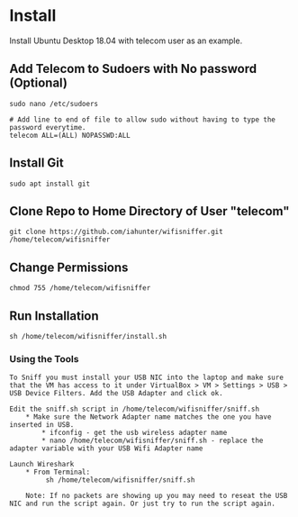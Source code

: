 # Install
Install Ubuntu Desktop 18.04 with telecom user as an example.

## Add Telecom to Sudoers with No password (Optional)
```
sudo nano /etc/sudoers

# Add line to end of file to allow sudo without having to type the password everytime. 
telecom ALL=(ALL) NOPASSWD:ALL
```

## Install Git
```
sudo apt install git
```

## Clone Repo to Home Directory of User "telecom"
```
git clone https://github.com/iahunter/wifisniffer.git /home/telecom/wifisniffer
```

## Change Permissions
```
chmod 755 /home/telecom/wifisniffer
```

## Run Installation
```
sh /home/telecom/wifisniffer/install.sh
```

### Using the Tools

```
To Sniff you must install your USB NIC into the laptop and make sure that the VM has access to it under VirtualBox > VM > Settings > USB > USB Device Filters. Add the USB Adapter and click ok. 

Edit the sniff.sh script in /home/telecom/wifisniffer/sniff.sh
	* Make sure the Network Adapter name matches the one you have inserted in USB. 
		* ifconfig - get the usb wireless adapter name
		* nano /home/telecom/wifisniffer/sniff.sh - replace the adapter variable with your USB Wifi Adapter name

Launch Wireshark
	* From Terminal: 
		 sh /home/telecom/wifisniffer/sniff.sh

	Note: If no packets are showing up you may need to reseat the USB NIC and run the script again. Or just try to run the script again. 

```
